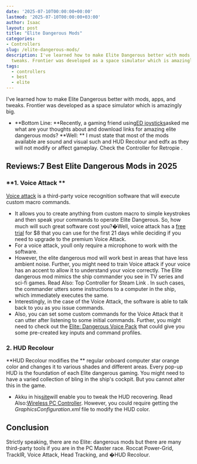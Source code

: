 ```yaml
---
date: '2025-07-10T00:00:00+00:00'
lastmod: '2025-07-10T00:00:00+03:00'
author: Isaac
layout: post
title: "Elite Dangerous Mods"
categories:
- Controllers
slug: /elite-dangerous-mods/
description: I've learned how to make Elite Dangerous better with mods, apps, and
  tweaks. Frontier was developed as a space simulator which is amazingly big.
tags: 
  - controllers
  - best
  - elite
---
```

I've learned how to make Elite Dangerous better with mods, apps, and tweaks. Frontier was developed as a space simulator which is amazingly big.
- **Bottom Line: **Recently, a gaming friend using[ED joysticks](https://pestpolicy.com/[best](/posts/best-hotas-joysticks/)-joystick-for-[elite](/posts/xbox-one-elite-controller-review/)-dangerous/)asked me what are your thoughts about and download links for amazing elite dangerous mods?
**Well: **
I must state that most of the mods available are sound and visual such and HUD Recolour and edfx as they will not modify or affect gameplay. Check the
Controller for Retropie
.
## Reviews:7 Best Elite Dangerous Mods in 2025
### **1. Voice Attack **
[Voice attack](http://voiceattack.com/)
is a third-party voice recognition software that will execute custom macro commands.
- It allows you to create anything from custom macro to simple keystrokes and then speak your commands to operate Elite Dangerous.
So, how much will such great software cost you?�Well, voice attack has a
[free trial](http://www.voiceattack.com/download.aspx)
for $8 that you can use for the first 21 days while deciding if you need to upgrade to the premium Voice Attack.
- For a voice attack, youll only require a microphone to work with the software.
- However, the elite dangerous mod will work best in areas that have less ambient noise.
Further, you might need to train Voice attack if your voice has an accent to allow it to understand your voice correctly.
The Elite dangerous mod mimics the ship commander you see in TV series and sci-fi games. Read Also:
Top Controller for Steam Link
.
In such cases, the commander utters some instructions to a computer in the ship, which immediately executes the same.
- Interestingly, in the case of the Voice Attack, the software is able to talk back to you as you issue commands.
- Also, you can set some custom commands for the Voice Attack that it can utter after listening to some initial commands.
Further, you might need to check out the
[Elite: Dangerous Voice Pack](http://www.elitedangerousvoicepack.com/)
that could give you some pre-created key inputs and command profiles.
### **2. HUD Recolour**
**HUD Recolour modifies the **
regular onboard computer star orange color and changes it to various shades and different areas.
Every pop-up HUD is the foundation of each Elite dangerous gaming. You might need to have a varied collection of bling in the ship's cockpit. But you cannot alter this in the game.
- Akku in his[site](http://arkku.com/elite/hud_editor/)will enable you to tweak the HUD recovering. Read Also:[Wireless PC Controller](https://pestpolicy.com/best-wireless-pc-controller/).
However, you could require getting the
*GraphicsConfiguration.xml*
file to modify the HUD color.
## Conclusion
Strictly speaking, there are no Elite: dangerous mods but there are many third-party tools if you are in the PC Master race.
Roccat Power-Grid, TrackIR, Voice Attack, Head Tracking, and �HUD Recolour.
